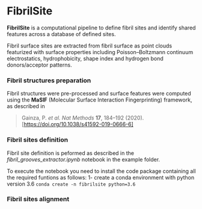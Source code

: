 # FibrilSite
**FibrilSite** is a computational pipeline to define fibril sites and identify shared features across a database of defined sites. 

Fibril surface sites are extracted from fibril surface as point clouds featurized with surface properties including Poisson–Boltzmann continuum electrostatics, hydrophobicity, shape index and hydrogen bond donors/acceptor patterns. 

### Fibril structures preparation
Fibril structures were pre-processed and surface features were computed using the **MaSIF** (Molecular Surface Interaction Fingerprinting) framework, as described in 
> Gainza, P. *et al.* *Nat Methods* **17**, 184–192 (2020). [https://doi.org/10.1038/s41592-019-0666-6]

### Fibril sites definition
Fibril site definition is peformed as described in the *fibril_grooves_extractor.ipynb* notebook in the example folder. 

To execute the notebook you need to install the code package containing all the required funtions as follows:
    1- create a conda environment with python version 3.6
    ```
    conda create -n fibrilsite python=3.6
    ```








### Fibril sites alignment 
